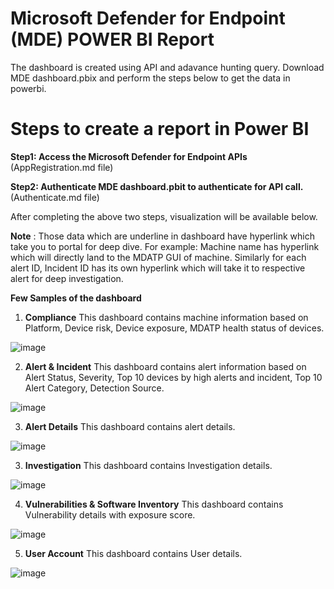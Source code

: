 # Microsoft Defender for Endpoint (MDE) POWER BI Report

The dashboard is created using API and adavance hunting query. Download MDE dashboard.pbix and perform the steps below to get the data in powerbi.

# Steps to create a report in Power BI
**Step1: Access the Microsoft Defender for Endpoint APIs** (AppRegistration.md file)

**Step2: Authenticate MDE dashboard.pbit to authenticate for API call.** (Authenticate.md file)
 
 
After completing the above two steps, visualization will be available below.

**Note** : Those data which are underline in dashboard have hyperlink which take you to portal for deep dive. For example: Machine name <L1234 > has hyperlink which will directly land to the MDATP GUI of <L1234> machine. Similarly for each alert ID, Incident ID has its own hyperlink which will take it to respective alert for deep investigation.

 **Few Samples of the dashboard**
 
1. **Compliance** This dashboard contains machine information based on Platform, Device risk, Device exposure, MDATP health status of devices.  

![image](https://user-images.githubusercontent.com/67975253/156966139-4c9b0577-988f-41ce-aec9-39f0f6a03ad8.png)

2. **Alert & Incident** This dashboard contains alert information based on Alert Status, Severity, Top 10 devices by high alerts and incident, Top 10 Alert Category, Detection Source.

![image](https://user-images.githubusercontent.com/67975253/156966399-9c1594fb-562c-47f1-b6db-de168082a0ad.png)
  
3. **Alert Details** This dashboard contains alert details.
  
  ![image](https://user-images.githubusercontent.com/67975253/156967179-0eae4fa7-4a8d-486e-b45e-629672c4d6e2.png)
  

3. **Investigation** This dashboard contains Investigation details.
  
  ![image](https://user-images.githubusercontent.com/67975253/156967281-585ea384-1dc2-4576-8f2b-dd75b844ad7b.png)
  
4. **Vulnerabilities & Software Inventory** This dashboard contains Vulnerability details with exposure score.
  
  ![image](https://user-images.githubusercontent.com/67975253/156967554-2be1120d-6ed4-4eda-bd48-446f67ebc61f.png)
  
5. **User Account** This dashboard contains User details.
  
  ![image](https://user-images.githubusercontent.com/67975253/156967699-caeb5bb6-bd42-42e7-a7d5-75f2d1968dc9.png)

  
 

  



  
  






